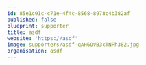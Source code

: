 ```yaml
---
id: 85e1c91c-c71e-4f4c-8568-8978c4b382af
published: false
blueprint: supporter
title: asdf
website: 'https://asdf'
image: supporters/asdf-qAH6OVB3cTNPh382.jpg
organisation: asdf
---
```


